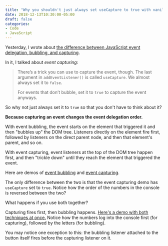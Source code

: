 ```yaml
---
title: "Why you shouldn't just always set useCapture to true with vanilla JS event listeners"
date: 2018-12-13T10:30:00-05:00
draft: false
categories:
- Code
- JavaScript
---
```


Yesterday, I wrote about [the difference between JavaScript event delegation, bubbling, and capturing](/whats-the-difference-between-javascript-event-delegation-bubbling-and-capturing/).

In it, I talked about *event capturing*:

> There’s a trick you can use to capture the event, though. The last argument in `addEventListener()` is called `useCapture`. We almost always set it to `false`.
>
> For events that don’t bubble, set it to `true` to capture the event anyways.

So why not just always set it to `true` so that you don't have to think about it?

**Because capturing an event changes the event delegation order.**

With event bubbling, the event starts on the element that triggered it and then "bubbles up" the DOM tree. Listeners directly on the element fire first, followed by listeners on the direct parent node, and then that element's parent, and so on.

With event capturing, event listeners at the top of the DOM tree happen first, and then "trickle down" until they reach the element that triggered the event.

Here are demos of [event bubbling](https://codepen.io/cferdinandi/pen/VqeYgz) and [event capturing](https://codepen.io/cferdinandi/pen/ZVQYPE).

The only difference between the two is that the event capturing demo has `useCapture` set to `true`. Notice how the order of the numbers in the console is reversed between the two?

What happens if you use both together?

Capturing fires first, then bubbling happens. [Here's a demo with both techniques at once.](https://codepen.io/cferdinandi/pen/YdwXZL) Notice how the numbers log into the console first (for capturing), followed by the letters (for bubbling).

You may notice one exception to this: the bubbling listener attached to the button itself fires before the capturing listener on it.